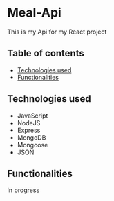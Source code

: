 # Meal-Api 
This is my Api for my React project
## Table of contents
- [Technologies used](#technologies-used)
- [Functionalities](#functionalities)
## Technologies used
- JavaScript
- NodeJS
- Express
- MongoDB
- Mongoose
- JSON
## Functionalities 
In progress
